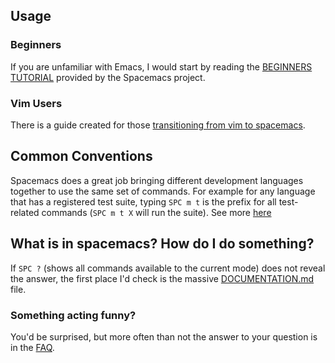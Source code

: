 ## Usage

### Beginners

If you are unfamiliar with Emacs, I would start by reading the [BEGINNERS TUTORIAL](https://github.com/syl20bnr/spacemacs/blob/develop/doc/BEGINNERS_TUTORIAL.org) provided by the Spacemacs project. 

### Vim Users

There is a guide created for those [transitioning from vim to spacemacs](https://github.com/syl20bnr/spacemacs/blob/develop/doc/VIMUSERS.org).


## Common Conventions

Spacemacs does a great job bringing different development languages together to use the same set of commands. For example for any language that has a registered test suite, typing `SPC m t` is the prefix for all test-related commands (`SPC m t X` will run the suite). See more [here](https://github.com/syl20bnr/spacemacs/blob/develop/doc/CONVENTIONS.org)

## What is in spacemacs? How do I do something?

If `SPC ?` (shows all commands available to the current mode) does not reveal the answer, the first place I'd check is the massive [DOCUMENTATION.md](https://github.com/syl20bnr/spacemacs/blob/develop/doc/DOCUMENTATION.org) file.

### Something acting funny?

You'd be surprised, but more often than not the answer to your question is in the [FAQ](https://github.com/syl20bnr/spacemacs/blob/develop/doc/FAQ.org).

